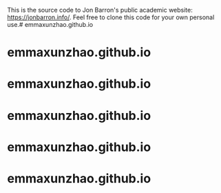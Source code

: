 This is the source code to Jon Barron's public academic website: https://jonbarron.info/. Feel free to clone this code for your own personal use.# emmaxunzhao.github.io
# emmaxunzhao.github.io
# emmaxunzhao.github.io
# emmaxunzhao.github.io
# emmaxunzhao.github.io
# emmaxunzhao.github.io
